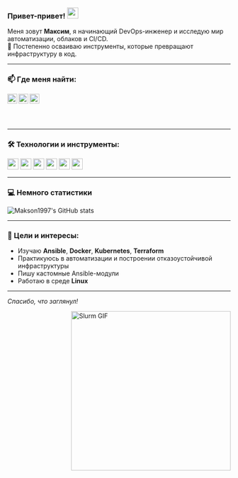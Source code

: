 ### Привет-привет! <img src="https://media.giphy.com/media/hvRJCLFzcasrR4ia7z/giphy.gif" width="25px">

Меня зовут **Максим**, я начинающий DevOps-инженер и исследую мир автоматизации, облаков и CI/CD.  
🚀 Постепенно осваиваю инструменты, которые превращают инфраструктуру в код.

---

### 📫 Где меня найти:

<a href="https://vk.com/maksim_shakhov" target="_blank">
  <img align="left" alt="VKontakte" width="22px" src="https://cdn.jsdelivr.net/npm/simple-icons@v3/icons/vk.svg" />
</a>
<a href="https://t.me/Shahov97" target="_blank">
  <img align="left" alt="Telegram" width="22px" src="https://cdn.jsdelivr.net/npm/simple-icons@v3/icons/telegram.svg" />
</a>
<a href="https://www.instagram.com/ms_shahov" target="_blank">
  <img align="left" alt="Instagram" width="22px" src="https://cdn.jsdelivr.net/npm/simple-icons@v3/icons/instagram.svg" />
</a>
<br />

<br /><br />

---

### 🛠️ Технологии и инструменты:

<code><img height="25" src="https://cdn.jsdelivr.net/gh/devicons/devicon/icons/bash/bash-original.svg"></code>
<code><img height="25" src="https://cdn.jsdelivr.net/gh/devicons/devicon/icons/python/python-original.svg"></code>
<code><img height="25" src="https://cdn.jsdelivr.net/gh/devicons/devicon/icons/docker/docker-original.svg"></code>
<code><img height="25" src="https://cdn.jsdelivr.net/gh/devicons/devicon/icons/ansible/ansible-original.svg"></code>
<code><img height="25" src="https://cdn.jsdelivr.net/gh/devicons/devicon/icons/linux/linux-original.svg"></code>
<code><img height="25" src="https://cdn.jsdelivr.net/gh/devicons/devicon/icons/git/git-original.svg"></code>

---

### 💻 Немного статистики

![Makson1997's GitHub stats](https://github-readme-stats.vercel.app/api?username=Makson1997&show_icons=true&theme=radical&hide_title=true)

---

### 📍 Цели и интересы:
- Изучаю **Ansible**, **Docker**, **Kubernetes**, **Terraform**
- Практикуюсь в автоматизации и построении отказоустойчивой инфраструктуры
- Пишу кастомные Ansible-модули
- Работаю в среде **Linux**

---

_Спасибо, что заглянул!_

<img align="right" alt="Slurm GIF" src="https://raw.githubusercontent.com/kalashnikov-ulmic/kalashnikov-ulmic/main/%D0%A3%D1%87%D1%83%D1%81%D1%8C%20%D0%BD%D0%B0%20Slurm.png?raw=true" width="360" />
